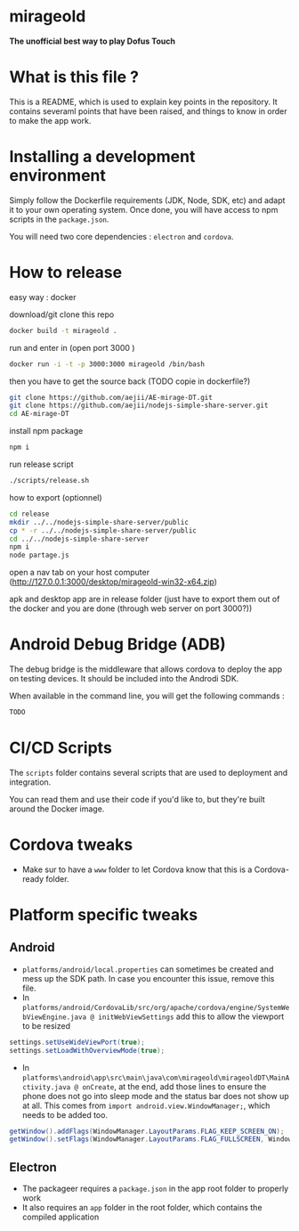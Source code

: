 # mirageold 

**The unofficial best way to play Dofus Touch**

# What is this file ? 

This is a README, which is used to explain key points in the repository. 
It contains severaml points that have been raised, and things to know in order to make the app work. 

# Installing a development environment

Simply follow the Dockerfile requirements (JDK, Node, SDK, etc) and adapt it to your own operating system. 
Once done, you will have access to npm scripts in the `package.json`.

You will need two core dependencies : `electron` and `cordova`.

# How to release

easy way : docker

download/git clone this repo
```bash
docker build -t mirageold .
```

run and enter in (open port 3000 )
```bash
docker run -i -t -p 3000:3000 mirageold /bin/bash
```

then you have to get the source back (TODO copie in dockerfile?)
```bash
git clone https://github.com/aejii/AE-mirage-DT.git
git clone https://github.com/aejii/nodejs-simple-share-server.git
cd AE-mirage-DT
```

install npm package
```bash
npm i
```

run release script
```bash
./scripts/release.sh
```

how to export (optionnel)
```bash
cd release
mkdir ../../nodejs-simple-share-server/public
cp * -r ../../nodejs-simple-share-server/public
cd ../../nodejs-simple-share-server
npm i
node partage.js
```
open a nav tab on your host computer (http://127.0.0.1:3000/desktop/mirageold-win32-x64.zip)


apk and desktop app are in release folder
(just have to export them out of the docker and you are done (through web server on port 3000?))

# Android Debug Bridge (ADB)

The debug bridge is the middleware that allows cordova to deploy the app on testing devices. It should be included into the Androdi SDK.

When available in the command line, you will get the following commands : 

```bash
TODO
```

# CI/CD Scripts

The `scripts` folder contains several scripts that are used to deployment and integration. 

You can read them and use their code if you'd like to, but they're built around the Docker image.

# Cordova tweaks

- Make sur to have a `www` folder to let Cordova know that this is a Cordova-ready folder. 

# Platform specific tweaks

## Android

- `platforms/android/local.properties` can sometimes be created and mess up the SDK path. In case you encounter this issue, remove this file. 
- In `platforms/android/CordovaLib/src/org/apache/cordova/engine/SystemWebViewEngine.java @ initWebViewSettings` add this to allow the viewport to be resized
```java
settings.setUseWideViewPort(true);
settings.setLoadWithOverviewMode(true);
```
- In `platforms\android\app\src\main\java\com\mirageold\mirageoldDT\MainActivity.java @ onCreate`, at the end, add those lines to ensure the phone does not go into sleep mode and the status bar does not show up at all. This comes from `import android.view.WindowManager;`, which needs to be added too.
```java
getWindow().addFlags(WindowManager.LayoutParams.FLAG_KEEP_SCREEN_ON);
getWindow().setFlags(WindowManager.LayoutParams.FLAG_FULLSCREEN, WindowManager.LayoutParams.FLAG_FULLSCREEN);
```

## Electron

- The packageer requires a `package.json` in the app root folder to properly work
- It also requires an `app` folder in the root folder, which contains the compiled application